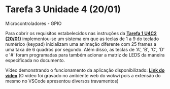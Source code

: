# Tarefa 3 Unidade 4 (20/01)
Microcontroladores - GPIO

Para cobrir os requisitos estabelecidos nas instruções da **[Tarefa 1 U4C2 (20/01)](https://moodle.embarcatech.cepedi.org.br/pluginfile.php/2320/mod_assign/introattachment/0/TAREFA%20-%20%20AS_U4C2O1234A_20_01_2025%20-%20V1.pdf?forcedownload=1)** implementou-se um sistema em que as teclas de 1 a 9 do teclado numérico (keypad) inicializam uma animação diferente com 25 frames a uma taxa de 6 quadros por segundo. Além disso, as teclas de 'A', 'B', 'C', 'D' e '#' foram programadas para também acionar a matriz de LEDS da maneira especificada no documento.

Vídeo demonstrando o funcionamento da aplicação disponibilizado: **[Link do vídeo](https://drive.google.com/file/d/1YWmXDLuECBypZR_NuxpP3v19eDq21IWJ/view?usp=drive_link)** (O vídeo foi gravado no ambiente web do wokwi pois a extensão do mesmo no VSCode apresentou diversos travamentos)
